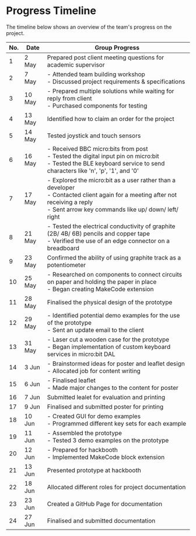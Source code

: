 # Progress Timeline

The timeline below shows an overview of the team's progress on the project.

No. | Date | Group Progress
--- | --- | ---
1 | 2 May  | Prepared post client meeting questions for academic supervisor 
2 | 7 May  | - Attended team building workshop <br> - Discussed project requirements & specifications
3 | 10 May | - Prepared multiple solutions while waiting for reply from client <br> - Purchased components for testing
4 | 13 May | Identified how to claim an order for the project
5 | 14 May | Tested joystick and touch sensors
6 | 16 May | - Received BBC micro:bits from post <br> - Tested the digital input pin on micro:bit <br> - Tested the BLE keyboard service to send characters like 'n', 'p', '1', and '0'
7 | 17 May | - Explored the micro:bit as a user rather than a developer <br> - Contacted client again for a meeting after not receiving a reply <br> - Sent arrow key commands like up/ down/ left/ right
8 | 21 May | - Tested the electrical conductivity of graphite (2B/ 4B/ 6B) pencils and copper tape <br> - Verified the use of an edge connector on a breadboard
9 | 23 May | Confirmed the ability of using graphite track as a potentiometer
10 | 25 May | - Researched on components to connect circuits on paper and holding the paper in place <br> - Began creating MakeCode extension
11 | 28 May | Finalised the physical design of the prototype
12 | 29 May | - Identified potential demo examples for the use of the prototype <br> - Sent an update email to the client
13 | 31 May | - Laser cut a wooden case for the prototype <br> - Began implementation of custom keyboard services in micro:bit DAL
14 | 3 Jun | - Brainstormed ideas for poster and leaflet design <br> - Allocated job for content writing
15 | 6 Jun | - Finalised leaflet <br> - Made major changes to the content for poster
16 | 7 Jun | Submitted lealet for evaluation and printing
17 | 9 Jun | Finalised and submitted poster for printing
18 | 10 Jun | - Created GUI for demo examples <br> - Programmed different key sets for each example
19 | 11 Jun | - Assembled the prototype <br> - Tested 3 demo examples on the prototype
20 | 12 Jun | - Prepared for hackbooth <br> - Implemented MakeCode block extension
21 | 13 Jun | Presented prototype at hackbooth
22 | 18 Jun | Allocated different roles for project documentation
23 | 23 Jun | Created a GitHub Page for documentation
24 | 27 Jun | Finalised and submitted documentation
